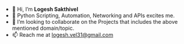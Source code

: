 - 👋 Hi, I’m **Logesh Sakthivel**
- 👀 Python Scripting, Automation, Networking and APIs excites me.
- 💞️ I’m looking to collaborate on the Projects that includes the above mentioned domain/topic.
- 📫 Reach me at logesh.vel31@gmail.com

<!---
LogeshVel/LogeshVel is a ✨ special ✨ repository because its `README.md` (this file) appears on your GitHub profile.
You can click the Preview link to take a look at your changes.
--->

